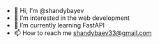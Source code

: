 - 👋 Hi, I’m @shandybayev
- 👀 I’m interested in the web development
- 🌱 I’m currently learning FastAPI
- 📫 How to reach me shandybaev33@gmail.com

<!---
shandybayev/shandybayev is a ✨ special ✨ repository because its `README.md` (this file) appears on your GitHub profile.
You can click the Preview link to take a look at your changes.
--->

